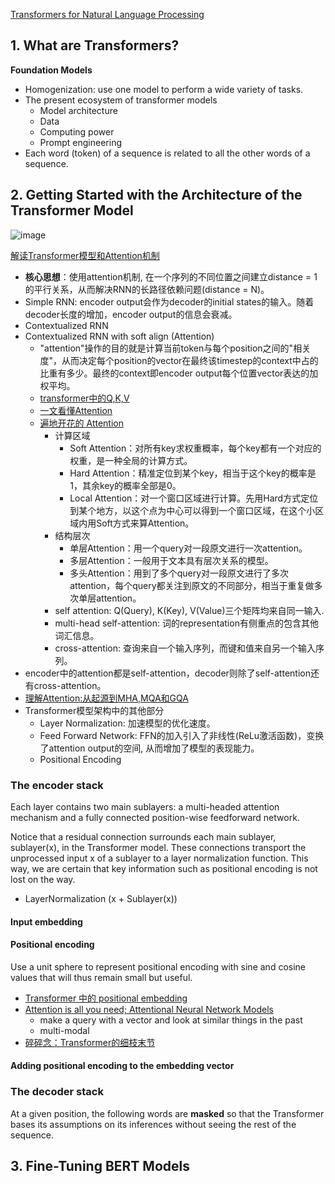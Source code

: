 
[Transformers for Natural Language Processing](https://www.amazon.com/Transformers-Natural-Language-Processing-architectures/dp/1803247339)


## 1. What are Transformers?

**Foundation Models**
- Homogenization: use one model to perform a wide variety of tasks.
- The present ecosystem of transformer models
  - Model architecture
  - Data
  - Computing power
  - Prompt engineering
- Each word (token) of a sequence is related to all the other words of a sequence.

## 2. Getting Started with the Architecture of the Transformer Model

![image](https://github.com/user-attachments/assets/2cc2c926-aeaa-4c2e-b619-2ab7a127750f)

[解读Transformer模型和Attention机制](https://zhuanlan.zhihu.com/p/104393915)
- **核心思想**：使用attention机制, 在一个序列的不同位置之间建立distance = 1的平行关系，从而解决RNN的长路径依赖问题(distance = N)。
- Simple RNN: encoder output会作为decoder的initial states的输入。随着decoder长度的增加，encoder output的信息会衰减。
- Contextualized RNN
- Contextualized RNN with soft align (Attention)
  - "attention"操作的目的就是计算当前token与每个position之间的"相关度"，从而决定每个position的vector在最终该timestep的context中占的比重有多少。最终的context即encoder output每个位置vector表达的加权平均。
  - [transformer中的Q,K,V](https://www.zhihu.com/question/427629601)
  - [一文看懂Attention](https://zhuanlan.zhihu.com/p/91839581)
  - [遍地开花的 Attention](https://zhuanlan.zhihu.com/p/77307258)
    - 计算区域
      - Soft Attention：对所有key求权重概率，每个key都有一个对应的权重，是一种全局的计算方式。
      - Hard Attention：精准定位到某个key，相当于这个key的概率是1，其余key的概率全部是0。
      - Local Attention：对一个窗口区域进行计算。先用Hard方式定位到某个地方，以这个点为中心可以得到一个窗口区域，在这个小区域内用Soft方式来算Attention。
    - 结构层次
      - 单层Attention：用一个query对一段原文进行一次attention。
      - 多层Attention：一般用于文本具有层次关系的模型。
      - 多头Attention：用到了多个query对一段原文进行了多次attention，每个query都关注到原文的不同部分，相当于重复做多次单层attention。
    - self attention: Q(Query), K(Key), V(Value)三个矩阵均来自同一输入.
    - multi-head self-attention: 词的representation有侧重点的包含其他词汇信息。
    - cross-attention: 查询来自一个输入序列，而键和值来自另一个输入序列。
- encoder中的attention都是self-attention，decoder则除了self-attention还有cross-attention。
- [理解Attention:从起源到MHA,MQA和GQA](https://www.linsight.cn/3dc22f96.html#mha)
- Transformer模型架构中的其他部分
  - Layer Normalization: 加速模型的优化速度。
  - Feed Forward Network: FFN的加入引入了非线性(ReLu激活函数)，变换了attention output的空间, 从而增加了模型的表现能力。
  - Positional Encoding
    
### The encoder stack

Each layer contains two main sublayers: a multi-headed attention mechanism and a fully connected position-wise feedforward network.

Notice that a residual connection surrounds each main sublayer, sublayer(x), in the Transformer model. These connections transport the unprocessed input x of a sublayer to a layer normalization function. This way, we are certain that key information such as positional encoding is not lost on the way. 
- LayerNormalization (x + Sublayer(x))

#### Input embedding

#### Positional encoding

Use a unit sphere to represent positional encoding with sine and cosine values that will thus remain small but useful.

- [Transformer 中的 positional embedding](https://zhuanlan.zhihu.com/p/359366717)
- [Attention is all you need; Attentional Neural Network Models](https://www.youtube.com/watch?v=rBCqOTEfxvg)
  - make a query with a vector and look at similar things in the past
  - multi-modal
- [碎碎念：Transformer的细枝末节](https://zhuanlan.zhihu.com/p/60821628)

#### Adding positional encoding to the embedding vector

### The decoder stack

At a given position, the following words are **masked** so that the Transformer bases its assumptions on its inferences without seeing the rest of the sequence.

## 3. Fine-Tuning BERT Models

